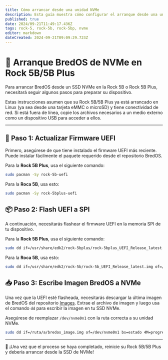 ```yaml
---
title: Cómo arrancar desde una unidad NVMe
description: Esta guía muestra cómo configurar el arranque desde una unidad de NVMe
published: true
date: 2024/09-21T11:49:17.436Z
tags: rock-5, rock-5b, rock-5bp, nvme
editor: markdown
dateCreated: 2024-09-21T09:09:29.723Z
---
```


# 🚀 Arranque BredOS de NVMe en Rock 5B/5B Plus

Para arrancar BredOS desde un SSD NVMe en la Rock 5B o Rock 5B Plus, necesitará seguir algunos pasos para preparar su dispositivo.

Estas instrucciones asumen que su Rock 5B/5B Plus ya está arrancado en Linux (ya sea desde una tarjeta eMMC o microSD) y tiene conectividad de red. Si está fuera de línea, copie los archivos necesarios a un medio externo como un dispositivo USB para acceder a ellos.

---

## 🔄 Paso 1: Actualizar Firmware UEFI

Primero, asegúrese de que tiene instalado el firmware UEFI más reciente. Puede instalar fácilmente el paquete requerido desde el repositorio BredOS.

Para la **Rock 5B Plus**, usa el siguiente comando:

```bash
sudo pacman -Sy rock-5b-uefi
```

Para la **Roca 5B**, usa esto:

```bash
sudo pacman -Sy rock-5bplus-uefi
```

## 📦 Paso 2: Flash UEFI a SPI

A continuación, necesitarás flashear el firmware UEFI en la memoria SPI de tu dispositivo.

Para la **Rock 5B Plus**, usa el siguiente comando:

```bash
sudo dd if=/usr/share/edk2/rock-5bplus/rock-5bplus_UEFI_Release_latest.img of=/dev/mtdblock0 bs=512 skip=64 seek=64 conv=notrunc
```

Para la **Roca 5B**, usa esto:

```bash
sudo dd if=/usr/share/edk2/rock-5b/rock-5b_UEFI_Release_latest.img of=/dev/mtdblock0 bs=512 skip=64 seek=64 conv=notrunc
```

## 📥 Paso 3: Escribe Imagen BredOS a NVMe

Una vez que la UEFI esté flasheada, necesitarás descargar la última imagen de BredOS del repositorio [Images](https://github.com/BredOS/images/releases). Extrae el archivo de imagen y luego usa el comando `dd` para escribir la imagen en tu SSD NVMe.

Asegúrese de reemplazar `/dev/nvme0n1` con la ruta correcta a su unidad NVMe.

```bash
sudo dd if=/ruta/a/bredos_image.img of=/dev/nvme0n1 bs=estado 4M=progreso
```

---

🎉 ¡Una vez que el proceso se haya completado, reinicie su Rock 5B/5B Plus y debería arrancar desde la SSD de NVMe!
